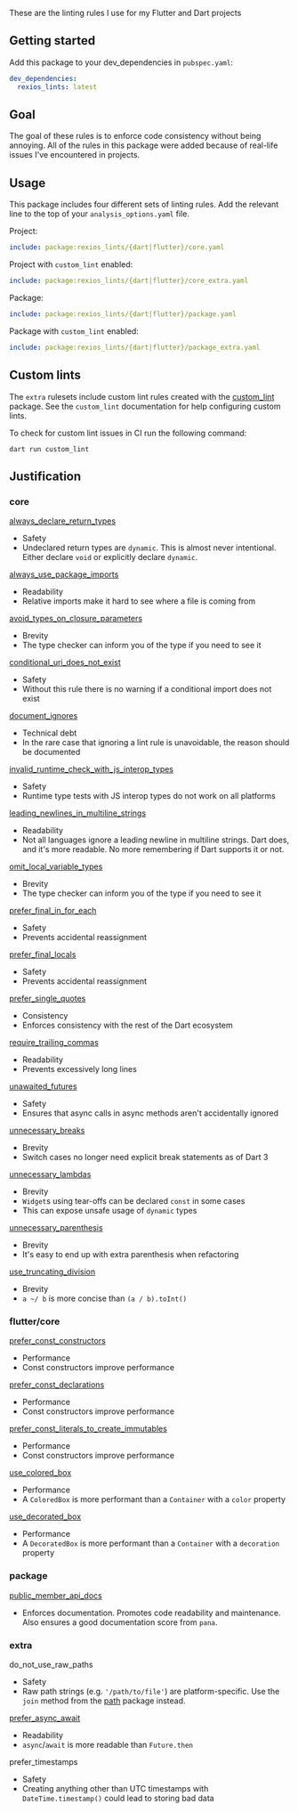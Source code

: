 These are the linting rules I use for my Flutter and Dart projects

## Getting started

Add this package to your dev_dependencies in `pubspec.yaml`:

```yaml
dev_dependencies:
  rexios_lints: latest
```

## Goal

The goal of these rules is to enforce code consistency without being annoying. All of the rules in this package were added because of real-life issues I've encountered in projects.

## Usage

This package includes four different sets of linting rules. Add the relevant line to the top of your `analysis_options.yaml` file.

Project:

```yaml
include: package:rexios_lints/{dart|flutter}/core.yaml
```

Project with `custom_lint` enabled:

```yaml
include: package:rexios_lints/{dart|flutter}/core_extra.yaml
```

Package:

```yaml
include: package:rexios_lints/{dart|flutter}/package.yaml
```

Package with `custom_lint` enabled:

```yaml
include: package:rexios_lints/{dart|flutter}/package_extra.yaml
```

## Custom lints

The `extra` rulesets include custom lint rules created with the [custom_lint](https://pub.dev/packages/custom_lint) package. See the `custom_lint` documentation for help configuring custom lints.

To check for custom lint issues in CI run the following command:

```console
dart run custom_lint
```

## Justification

### core

[always_declare_return_types](https://dart.dev/tools/linter-rules/always_declare_return_types)

- Safety
- Undeclared return types are `dynamic`. This is almost never intentional. Either declare `void` or explicitly declare `dynamic`.

[always_use_package_imports](https://dart.dev/tools/linter-rules/always_use_package_imports)

- Readability
- Relative imports make it hard to see where a file is coming from

[avoid_types_on_closure_parameters](https://dart.dev/tools/linter-rules/avoid_types_on_closure_parameters)

- Brevity
- The type checker can inform you of the type if you need to see it

[conditional_uri_does_not_exist](https://dart.dev/tools/linter-rules/conditional_uri_does_not_exist)

- Safety
- Without this rule there is no warning if a conditional import does not exist

[document_ignores](https://dart.dev/tools/linter-rules/document_ignores)

- Technical debt
- In the rare case that ignoring a lint rule is unavoidable, the reason should be documented

[invalid_runtime_check_with_js_interop_types](https://dart.dev/tools/linter-rules/invalid_runtime_check_with_js_interop_types)

- Safety
- Runtime type tests with JS interop types do not work on all platforms

[leading_newlines_in_multiline_strings](https://dart.dev/tools/linter-rules/leading_newlines_in_multiline_strings)

- Readability
- Not all languages ignore a leading newline in multiline strings. Dart does, and it's more readable. No more remembering if Dart supports it or not.

[omit_local_variable_types](https://dart.dev/tools/linter-rules/omit_local_variable_types)

- Brevity
- The type checker can inform you of the type if you need to see it

[prefer_final_in_for_each](https://dart.dev/tools/linter-rules/prefer_final_in_for_each)

- Safety
- Prevents accidental reassignment

[prefer_final_locals](https://dart.dev/tools/linter-rules/prefer_final_locals)

- Safety
- Prevents accidental reassignment

[prefer_single_quotes](https://dart.dev/tools/linter-rules/prefer_single_quotes)

- Consistency
- Enforces consistency with the rest of the Dart ecosystem

[require_trailing_commas](https://dart.dev/tools/linter-rules/require_trailing_commas)

- Readability
- Prevents excessively long lines

[unawaited_futures](https://dart.dev/tools/linter-rules/unawaited_futures)

- Safety
- Ensures that async calls in async methods aren't accidentally ignored

[unnecessary_breaks](https://dart.dev/tools/linter-rules/unnecessary_breaks)

- Brevity
- Switch cases no longer need explicit break statements as of Dart 3

[unnecessary_lambdas](https://dart.dev/tools/linter-rules/unnecessary_lambdas)

- Brevity
- `Widget`s using tear-offs can be declared `const` in some cases
- This can expose unsafe usage of `dynamic` types

[unnecessary_parenthesis](https://dart.dev/tools/linter-rules/unnecessary_parenthesis)

- Brevity
- It's easy to end up with extra parenthesis when refactoring

[use_truncating_division](https://dart.dev/tools/linter-rules/use_truncating_division)

- Brevity
- `a ~/ b` is more concise than `(a / b).toInt()`

### flutter/core

[prefer_const_constructors](https://dart.dev/tools/linter-rules/prefer_const_constructors)

- Performance
- Const constructors improve performance

[prefer_const_declarations](https://dart.dev/tools/linter-rules/prefer_const_declarations)

- Performance
- Const constructors improve performance

[prefer_const_literals_to_create_immutables](https://dart.dev/tools/linter-rules/prefer_const_literals_to_create_immutables)

- Performance
- Const constructors improve performance

[use_colored_box](https://dart.dev/tools/linter-rules/use_colored_box)

- Performance
- A `ColoredBox` is more performant than a `Container` with a `color` property

[use_decorated_box](https://dart.dev/tools/linter-rules/use_decorated_box)

- Performance
- A `DecoratedBox` is more performant than a `Container` with a `decoration` property

### package

[public_member_api_docs](https://dart.dev/tools/linter-rules/public_member_api_docs)

- Enforces documentation. Promotes code readability and maintenance. Also ensures a good documentation score from `pana`.

### extra

do_not_use_raw_paths

- Safety
- Raw path strings (e.g. `'/path/to/file'`) are platform-specific. Use the `join` method from the [path](https://pub.dev/packages/path) package instead.

[prefer_async_await](https://dart.dev/effective-dart/usage#prefer-asyncawait-over-using-raw-futures)

- Readability
- `async`/`await` is more readable than `Future.then`

prefer_timestamps

- Safety
- Creating anything other than UTC timestamps with `DateTime.timestamp()` could lead to storing bad data
